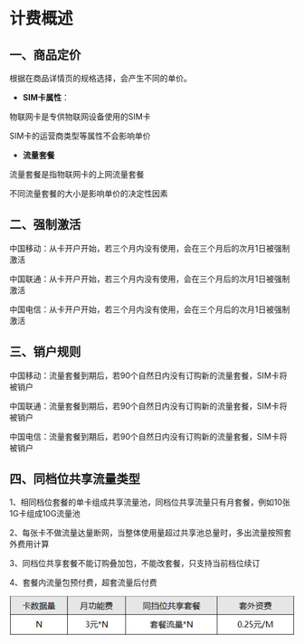 # 计费概述
## 一、商品定价
根据在商品详情页的规格选择，会产生不同的单价。

* **SIM卡属性**：

物联网卡是专供物联网设备使用的SIM卡

SIM卡的运营商类型等属性不会影响单价
* **流量套餐**

流量套餐是指物联网卡的上网流量套餐

不同流量套餐的大小是影响单价的决定性因素
## 二、强制激活
中国移动：从卡开户开始，若三个月内没有使用，会在三个月后的次月1日被强制激活

中国联通：从卡开户开始，若三个月内没有使用，会在三个月后的次月1日被强制激活

中国电信：从卡开户开始，若三个月内没有使用，会在三个月后的次月1日被强制激活
## 三、销户规则
中国移动：流量套餐到期后，若90个自然日内没有订购新的流量套餐，SIM卡将被销户

中国联通：流量套餐到期后，若90个自然日内没有订购新的流量套餐，SIM卡将被销户

中国电信：流量套餐到期后，若90个自然日内没有订购新的流量套餐，SIM卡将被销户
## 四、同档位共享流量类型
1、相同档位套餐的单卡组成共享流量池，同档位共享流量只有月套餐，例如10张1G卡组成10G流量池

2、每张卡不做流量达量断网，当整体使用量超过共享池总量时，多出流量按照套外费用计算

3、同档位共享套餐不能订购叠加包，不能改套餐，只支持当前档位续订

4、套餐内流量包预付费，超套流量后付费

![共享流量月功能费](../../../../image/Query-Card-Service/flowLiquidBath.png)
